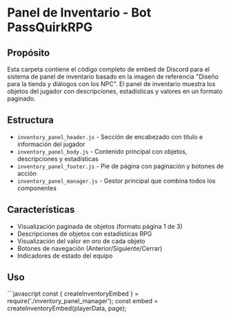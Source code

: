 # Panel de Inventario - Bot PassQuirkRPG

## Propósito
Esta carpeta contiene el código completo de embed de Discord para el sistema de panel de inventario basado en la imagen de referencia "Diseño para la tienda y diálogos con los NPC". El panel de inventario muestra los objetos del jugador con descripciones, estadísticas y valores en un formato paginado.

## Estructura
- `inventory_panel_header.js` - Sección de encabezado con título e información del jugador
- `inventory_panel_body.js` - Contenido principal con objetos, descripciones y estadísticas
- `inventory_panel_footer.js` - Pie de página con paginación y botones de acción
- `inventory_panel_manager.js` - Gestor principal que combina todos los componentes

## Características
- Visualización paginada de objetos (formato página 1 de 3)
- Descripciones de objetos con estadísticas RPG
- Visualización del valor en oro de cada objeto
- Botones de navegación (Anterior/Siguiente/Cerrar)
- Indicadores de estado del equipo

## Uso
\`\`\`javascript
const { createInventoryEmbed } = require('./inventory_panel_manager');
const embed = createInventoryEmbed(playerData, page);
